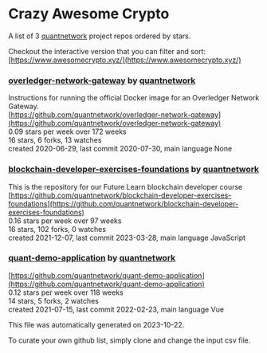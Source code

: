 # Crazy Awesome Crypto
A list of 3 [quantnetwork](https://github.com/quantnetwork) project repos ordered by stars.  

Checkout the interactive version that you can filter and sort: 
[https://www.awesomecrypto.xyz/](https://www.awesomecrypto.xyz/)  


### [overledger-network-gateway](https://github.com/quantnetwork/overledger-network-gateway) by [quantnetwork](https://github.com/quantnetwork)  
Instructions for running the official Docker image for an Overledger Network Gateway.  
[https://github.com/quantnetwork/overledger-network-gateway](https://github.com/quantnetwork/overledger-network-gateway)  
0.09 stars per week over 172 weeks  
16 stars, 6 forks, 13 watches  
created 2020-06-29, last commit 2020-07-30, main language None  


### [blockchain-developer-exercises-foundations](https://github.com/quantnetwork/blockchain-developer-exercises-foundations) by [quantnetwork](https://github.com/quantnetwork)  
This is the repository for our Future Learn blockchain developer course  
[https://github.com/quantnetwork/blockchain-developer-exercises-foundations](https://github.com/quantnetwork/blockchain-developer-exercises-foundations)  
0.16 stars per week over 97 weeks  
16 stars, 102 forks, 0 watches  
created 2021-12-07, last commit 2023-03-28, main language JavaScript  


### [quant-demo-application](https://github.com/quantnetwork/quant-demo-application) by [quantnetwork](https://github.com/quantnetwork)  
  
[https://github.com/quantnetwork/quant-demo-application](https://github.com/quantnetwork/quant-demo-application)  
0.12 stars per week over 118 weeks  
14 stars, 5 forks, 2 watches  
created 2021-07-15, last commit 2022-02-23, main language Vue  


This file was automatically generated on 2023-10-22.  

To curate your own github list, simply clone and change the input csv file.  